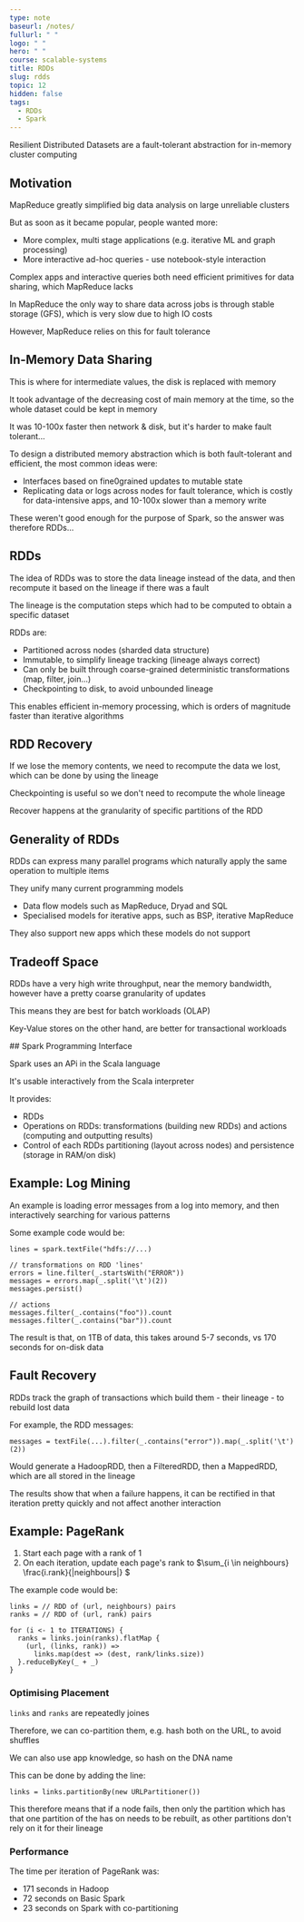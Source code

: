 ```yaml
---
type: note
baseurl: /notes/
fullurl: " "
logo: " "
hero: " "
course: scalable-systems
title: RDDs
slug: rdds
topic: 12
hidden: false
tags:
  - RDDs
  - Spark
---
```


Resilient Distributed Datasets are a fault-tolerant abstraction for in-memory cluster computing

## Motivation

MapReduce greatly simplified big data analysis on large unreliable clusters

But as soon as it became popular, people wanted more:

- More complex, multi stage applications (e.g. iterative ML and graph processing)
- More interactive ad-hoc queries - use notebook-style interaction

Complex apps and interactive queries both need efficient primitives for data sharing, which MapReduce lacks

In MapReduce the only way to share data across jobs is through stable storage (GFS), which is very slow due to high IO costs

However, MapReduce relies on this for fault tolerance

## In-Memory Data Sharing

This is where for intermediate values, the disk is replaced with memory

It took advantage of the decreasing cost of main memory at the time, so the whole dataset could be kept in memory

It was 10-100x faster then network & disk, but it's harder to make fault tolerant...

To design a distributed memory abstraction which is both fault-tolerant and efficient, the most common ideas were:

- Interfaces based on fine0grained updates to mutable state
- Replicating data or logs across nodes for fault tolerance, which is costly for data-intensive apps, and 10-100x slower than a memory write

These weren't good enough for the purpose of Spark, so the answer was therefore RDDs...

## RDDs

The idea of RDDs was to store the data lineage instead of the data, and then recompute it based on the lineage if there was a fault

The lineage is the computation steps which had to be computed to obtain a specific dataset

RDDs are:

- Partitioned across nodes (sharded data structure)
- Immutable, to simplify lineage tracking (lineage always correct)
- Can only be built through coarse-grained deterministic transformations (map, filter, join...)
- Checkpointing to disk, to avoid unbounded lineage

This enables efficient in-memory processing, which is orders of magnitude faster than iterative algorithms

## RDD Recovery

If we lose the memory contents, we need to recompute the data we lost, which can be done by using the lineage

Checkpointing is useful so we don't need to recompute the whole lineage

Recover happens at the granularity of specific partitions of the RDD

## Generality of RDDs

RDDs can express many parallel programs which naturally apply the same operation to multiple items

They unify many current programming models

- Data flow models such as MapReduce, Dryad and SQL
- Specialised models for iterative apps, such as BSP, iterative MapReduce

They also support new apps which these models do not support

## Tradeoff Space

RDDs have a very high write throughput, near the memory bandwidth, however have a pretty coarse granularity of updates

This means they are best for batch workloads (OLAP)

Key-Value stores on the other hand, are better for transactional workloads

## Spark Programming Interface

Spark uses an APi in the Scala language

It's usable interactively from the Scala interpreter

It provides:

- RDDs
- Operations on RDDs: transformations (building new RDDs) and actions (computing and outputting results)
- Control of each RDDs partitioning (layout across nodes) and persistence (storage in RAM/on disk)

## Example: Log Mining

An example is loading error messages from a log into memory, and then interactively searching for various patterns

Some example code would be:

```
lines = spark.textFile("hdfs://...)

// transformations on RDD 'lines'
errors = line.filter(_.startsWith("ERROR"))
messages = errors.map(_.split('\t')(2))
messages.persist()

// actions
messages.filter(_.contains("foo")).count
messages.filter(_.contains("bar")).count
```

The result is that, on 1TB of data, this takes around 5-7 seconds, vs 170 seconds for on-disk data

## Fault Recovery

RDDs track the graph of transactions which build them - their lineage - to rebuild lost data

For example, the RDD messages:

```
messages = textFile(...).filter(_.contains("error")).map(_.split('\t')(2))
```

Would generate a HadoopRDD, then a FilteredRDD, then a MappedRDD, which are all stored in the lineage

The results show that when a failure happens, it can be rectified in that iteration pretty quickly and not affect another interaction

## Example: PageRank

1. Start each page with a rank of 1
2. On each iteration, update each page's rank to $\sum_{i \in neighbours} \frac{i.rank}{|neighbours|} $

The example code would be:

```
links = // RDD of (url, neighbours) pairs
ranks = // RDD of (url, rank) pairs

for (i <- 1 to ITERATIONS) {
  ranks = links.join(ranks).flatMap {
    (url, (links, rank)) =>
      links.map(dest => (dest, rank/links.size))
  }.reduceByKey(_ + _)
}
```

### Optimising Placement

`links` and `ranks` are repeatedly joines

Therefore, we can co-partition them, e.g. hash both on the URL, to avoid shuffles

We can also use app knowledge, so hash on the DNA name

This can be done by adding the line:

```
links = links.partitionBy(new URLPartitioner())
```

This therefore means that if a node fails, then only the partition which has that one partition of the has on needs to be rebuilt, as other partitions don't rely on it for their lineage

### Performance

The time per iteration of PageRank was:

- 171 seconds in Hadoop
- 72 seconds on Basic Spark
- 23 seconds on Spark with co-partitioning
